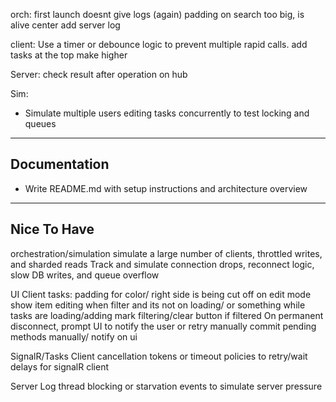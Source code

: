
orch:
  first launch doesnt  give logs (again)
  padding on search too big, is alive center
  add server log

client:
  Use a timer or debounce logic to prevent multiple rapid calls.
  add tasks at the top
  make higher


Server:
   check result after operation on hub


Sim:
* Simulate multiple users editing tasks concurrently to test locking and queues


---

## Documentation

* Write README.md with setup instructions and architecture overview

---

## Nice To Have
orchestration/simulation
    simulate a large number of clients, throttled writes, and sharded reads
    Track and simulate connection drops, reconnect logic, slow DB writes, and queue overflow

UI Client 
    tasks: padding for color/ right side is being cut off on edit mode
    show item editing when filter and its not on
    loading/ or something while tasks are loading/adding
    mark filtering/clear button if filtered
    On permanent disconnect, prompt UI to notify the user or retry manually
    commit pending methods manually/ notify on ui

SignalR/Tasks Client
    cancellation tokens or timeout policies to retry/wait delays for signalR client

Server
    Log thread blocking or starvation events to simulate server pressure

